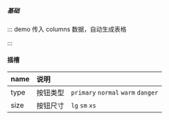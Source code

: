 ##### 基础

::: demo 传入 columns 数据，自动生成表格

<template>
  <lay-icon type="layui-icon-face-smile"></lay-icon>
</template>

<script>
import { ref } from 'vue'

export default {
  setup() {

    return {
    }
  }
}
</script>

:::

#### 插槽

| name          | 说明                                        |           |
| :------------ | :-------------------------------------------|----------|
| type          | 按钮类型                                     | `primary` `normal` `warm` `danger` |
| size          | 按钮尺寸                                     | `lg` `sm` `xs`|